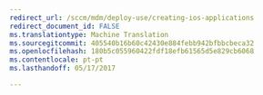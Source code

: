 ```yaml
---
redirect_url: /sccm/mdm/deploy-use/creating-ios-applications
redirect_document_id: FALSE
ms.translationtype: Machine Translation
ms.sourcegitcommit: 405540b16b60c42430e884febb942bfbbcbeca32
ms.openlocfilehash: 180b5c055960422fdf18efb61565d5e829cb6068
ms.contentlocale: pt-pt
ms.lasthandoff: 05/17/2017

---
```


